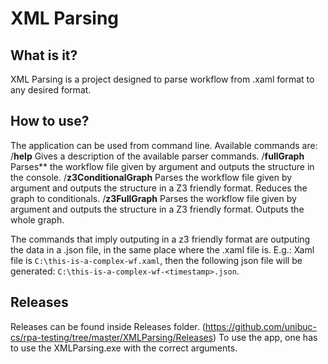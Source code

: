 # XML Parsing

## What is it?
XML Parsing is a project designed to parse workflow from .xaml format to any desired format.

## How to use?
The application can be used from command line.
Available commands are:
\/**help**
        Gives a description of the available parser commands.
\/**fullGraph** <worflow-file-path>
        Parses** the workflow file given by argument and outputs the structure in the console.
\/**z3ConditionalGraph** <workflow-file-path>
        Parses the workflow file given by argument and outputs the structure in a Z3 friendly format. Reduces the graph to conditionals.
\/**z3FullGraph** <workflow-file-path>
        Parses the workflow file given by argument and outputs the structure in a Z3 friendly format. Outputs the whole graph.
        
The commands that imply outputing in a z3 friendly format are outputing the data in a .json file, in the same place where the .xaml file is.
E.g.: Xaml file is `C:\this-is-a-complex-wf.xaml`, then the following json file will be generated: `C:\this-is-a-complex-wf-<timestamp>.json`.

## Releases
Releases can be found inside Releases folder. (https://github.com/unibuc-cs/rpa-testing/tree/master/XMLParsing/Releases)
To use the app, one has to use the XMLParsing.exe with the correct arguments.

